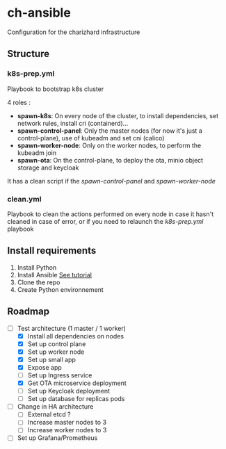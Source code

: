 # ch-ansible
Configuration for the charizhard infrastructure

## Structure 

### k8s-prep.yml
Playbook to bootstrap k8s cluster

4 roles :
-  **spawn-k8s**: On every node of the cluster, to install dependencies, set network rules, install cri (containerd)...
- **spawn-control-panel**: Only the master nodes (for now it's just a control-plane), use of kubeadm and set cni (calico)
- **spawn-worker-node**: Only on the worker nodes, to perform the kubeadm join
- **spawn-ota**: On the control-plane, to deploy the ota, minio object storage and keycloak

It has a clean script if the *spawn-control-panel* and *spawn-worker-node*

### clean.yml

Playbook to clean the actions performed on every node in case it hasn't cleaned in case of error, or if you need to relaunch the *k8s-prep.yml* playbook
## Install requirements

1. Install Python
2. Install Ansible [See tutorial](https://docs.ansible.com/ansible/latest/installation_guide/intro_installation.html)
3. Clone the repo
4. Create Python environnement

## Roadmap

- [ ] Test architecture (1 master / 1 worker)
    - [x] Install all dependencies on nodes
    - [x] Set up control plane
    - [x] Set up worker node
    - [x] Set up small app
    - [x] Expose app
    - [ ] Set up Ingress service
    - [x] Get OTA microservice deployment
    - [ ] Set up Keycloak deployment
    - [ ] Set up database for replicas pods
- [ ] Change in HA architecture
    - [ ] External etcd ?
    - [ ] Increase master nodes to 3
    - [ ] Increase worker nodes to 3
- [ ] Set up Grafana/Prometheus
